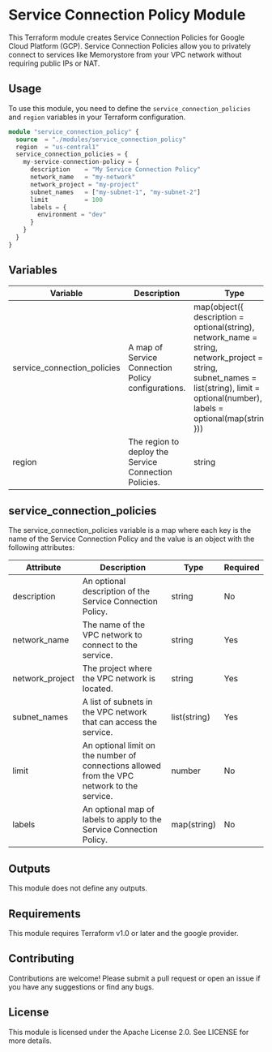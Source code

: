 # Service Connection Policy Module

This Terraform module creates Service Connection Policies for Google Cloud Platform (GCP). Service Connection Policies allow you to privately connect to services like Memorystore from your VPC network without requiring public IPs or NAT.

## Usage

To use this module, you need to define the `service_connection_policies` and `region` variables in your Terraform configuration.

```terraform
module "service_connection_policy" {
  source  = "./modules/service_connection_policy"
  region  = "us-central1"
  service_connection_policies = {
    my-service-connection-policy = {
      description    = "My Service Connection Policy"
      network_name   = "my-network"
      network_project = "my-project"
      subnet_names   = ["my-subnet-1", "my-subnet-2"]
      limit          = 100
      labels = {
        environment = "dev"
      }
    }
  }
}

```

## Variables
| Variable | Description | Type | Default |
|------|-------------|------|---------|
| service_connection_policies |	A map of Service Connection Policy configurations. | map(object({ description = optional(string), network_name = string, network_project = string, subnet_names = list(string), limit = optional(number), labels = optional(map(string)) })) | {} | 
| region | The region to deploy the Service Connection Policies. | string | - | 

## service_connection_policies
The service_connection_policies variable is a map where each key is the name of the Service Connection Policy and the value is an object with the following attributes:

| Attribute | Description | Type | Required |
|------|-------------|------|---------| 
| description | An optional description of the Service Connection Policy. | string | No | 
| network_name | The name of the VPC network to connect to the service. | string | Yes |
| network_project |	The project where the VPC network is located. | string | Yes |
| subnet_names |	A list of subnets in the VPC network that can access the service. | list(string) | Yes |
| limit| An optional limit on the number of connections allowed from the VPC network to the service. | number | No |
| labels | An optional map of labels to apply to the Service Connection Policy. | map(string) |	No |

## Outputs
This module does not define any outputs.

## Requirements
This module requires Terraform v1.0 or later and the google provider.

## Contributing
Contributions are welcome! Please submit a pull request or open an issue if you have any suggestions or find any bugs.

## License
This module is licensed under the Apache License 2.0. See LICENSE for more details.


